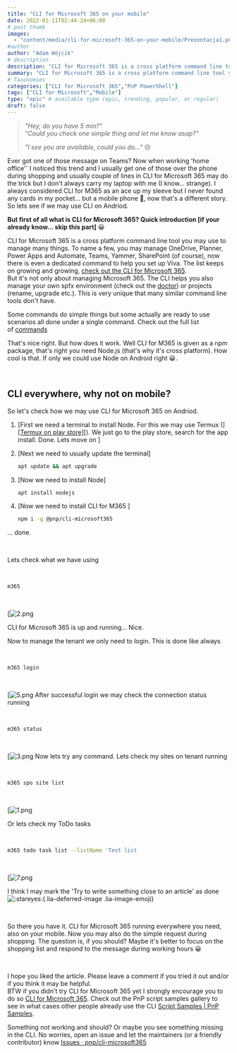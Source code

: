 ```yaml
---
title: "CLI for Microsoft 365 on your mobile"
date: 2022-01-11T02:44:24+06:00
# post thumb
images:
  - "content/media/cli-for-microsoft-365-on-your-mobile/Prezentacja1.png"
#author
author: "Adam Wójcik"
# description
description: "CLI for Microsoft 365 is a cross platform command line tool you may use to manage many things. To name a few, you may manage OneDrive, Planner, Power Apps and Automate, Teams, Yammer, SharePoint (of course), now there is even a dedicated command to help you set up Viva. The list keeps on growing and growing"
summary: "CLI for Microsoft 365 is a cross platform command line tool you may use to manage many things. To name a few, you may manage OneDrive, Planner, Power Apps and Automate, Teams, Yammer, SharePoint (of course), now there is even a dedicated command to help you set up Viva. The list keeps on growing and growing"
# Taxonomies
categories: ["CLI for Microsoft 365","PnP PowerShell"]
tags: ["CLI for Microsoft","Mobile"]
type: "epic" # available type (epic, trending, popular, or regular)
draft: false
---
```


> *\"Hey, do you have 5 min?\"*\
> *\"Could you check one simple thing and let me know asap?\"*
>
> *\"I see you are available, could you
do...\"* 😒

Ever got one of those message on Teams? Now when working \'home office\'`
I noticed this trend and I usually get one of those over the phone
during shopping and usually couple of lines in CLI for Microsoft 365 may
do the trick but I don\'t always carry my laptop with me (I know...
strange). I always considered CLI for M365 as an ace up my sleeve but I
never found any cards in my pocket... but a mobile phone
🤩, now that's a different story. So lets see if we may
use CLI on Andriod.

**But first of all what is CLI for Microsoft 365? Quick introduction
\[if your already know\... skip this part]**
😀

CLI for Microsoft 365 is a cross platform command line tool you may use
to manage many things. To name a few, you may manage OneDrive, Planner,
Power Apps and Automate, Teams, Yammer, SharePoint (of course), now
there is even a dedicated command to help you set up Viva. The list
keeps on growing and growing, [check out the CLI for Microsoft
365](https://pnp.github.io/cli-microsoft365/).\
But it\'s not only about managing Microsoft 365. The CLI helps you also
manage your own spfx environment (check out
the [doctor](https://pnp.github.io/cli-microsoft365/cmd/spfx/spfx-doctor/))
or projects (rename, upgrade etc.). This is very unique that many
similar command line tools don\'t have.

Some commands do simple things but some actually are ready to use
scenarios all done under a single command. Check out the full list
of [commands](https://pnp.github.io/cli-microsoft365/cmd/login/#usage)

That's nice right. But how does it work. Well CLI for M365 is given as a
npm package, that\'s right you need Node.js (that\'s why it\'s cross
platform). How cool is that. If only we could use Node on Android right
😀.

 

## **CLI everywhere, why not on mobile?**

So let\'s check how we may use CLI for Microsoft 365 on Andriod.

1.  [First we need a terminal to install Node. For this we may use
    Termux
    (][[Termux
    on play
    store]](https://play.google.com/store/apps/details?id=com.termux&hl=pl&gl=US)[).
    We just go to the play store, search for the app install. Done. Lets
    move
    on ]

2.  [Next we need to usually update the
    terminal]

    ```bash
    apt update && apt upgrade
    ```

3.  [Now we need to install
    Node]

    ```bash
    apt install nodejs
    ```

4.  [Now we need to install CLI for
    M365 ]

    ```bash
    npm i -g @pnp/cli-microsoft365
    ```

... done.

 

Lets check what we have using 

 

```bash
m365
```

 

[![2.png](https://techcommunity.microsoft.com/t5/image/serverpage/image-id/337454i1C393698662A83BD/image-size/medium?v=v2&px=400 "2.png")

CLI for Microsoft 365 is up and running... Nice.

Now to manage the tenant we only need to login. This is done like
always 

 

```bash
m365 login
```

 

[![5.png](https://techcommunity.microsoft.com/t5/image/serverpage/image-id/337455i2DA51120E511FFA4/image-size/medium?v=v2&px=400 "5.png")
After successful login we may check the connection status running 

 

```bash
m365 status
```

 

[![3.png](https://techcommunity.microsoft.com/t5/image/serverpage/image-id/337456i2259594364873124/image-size/medium?v=v2&px=400 "3.png")
Now lets try any command. Lets check my sites on tenant running 

 

```bash
m365 spo site list
```

 

[![1.png](https://techcommunity.microsoft.com/t5/image/serverpage/image-id/337458i7923A82B6BFE3A51/image-size/medium?v=v2&px=400 "1.png")

Or lets check my ToDo tasks 

 

```bash
m365 todo task list --listName 'Test list
```

 

[![7.png](https://techcommunity.microsoft.com/t5/image/serverpage/image-id/337459i266A7D661EC1CBB9/image-size/medium?v=v2&px=400 "7.png")

I think I may mark the \'Try to write something close to an article\' as
done ![:stareyes:](/html/@A027B0AAF3CA617A1E2E22C4E761B2FE/images/emoticons/stareyes_40x40.gif ":stareyes:"){.lia-deferred-image
.lia-image-emoji}

 

So there you have it. CLI for Microsoft 365 running everywhere you need,
also on your mobile. Now you may also do the simple request during
shopping. The question is, if you should? Maybe it\'s better to focus on
the shopping list and respond to the message during working
hours 😀

 

I hope you liked the article. Please leave a comment if you tried it out
and/or if you think it may be helpful.\
BTW if you didn\'t try CLI for Microsoft 365 yet I strongly encourage
you to do so [CLI for Microsoft
365](https://pnp.github.io/cli-microsoft365/). Check out the PnP script
samples gallery to see in what cases other people already use the CLI
[Script Samples \| PnP Samples](https://pnp.github.io/script-samples/).

Something not working and should? Or maybe you see something missing in
the CLI. No worries, open an issue and let the maintainers (or a
friendly contributor) know [Issues ·
pnp/cli-microsoft365](https://github.com/pnp/cli-microsoft365/issues)